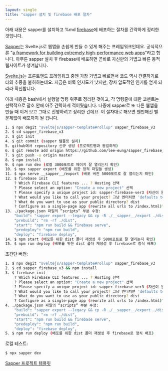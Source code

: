 ```yaml
---
layout: single
title: "sapper 설치 및 firebase 배포 절차"
---
```

아래 내용은 sapper를 설치하고 %md <a href="https://firebase.google.com/" target="_blank">firebase</a>에 배포하는 절차를 간략하게 정리한 것입니다.

[Sapper](https://sapper.svelte.dev/)는 Svelte.js로 웹앱을 손쉽게 만들 수 있게 해주는 프레임워크인데요. 공식적으론 "[a framework for building extremely high-performance web apps](https://sapper.svelte.dev/docs/#What_is_Sapper)"라고 합니다. 아무튼 sapper 설치 후 firebase에 배포하면 곧바로 자신만의 가볍고 빠른 동적 웹사이트가 생겨납니다. 

[Svelte.js](https://svelte.dev/)는 프론트엔드 프레임워크 중엔 가장 가볍고 빠르면서 코드 역시 간결하기로 타의 추종을 불허하는데요. 지금은 비록 인지도가 낮지만, 장차 압도적인 인기를 얻게 되리라 확신합니다.

아래 내용은 bash에서 실행할 명령 위주로 정리한 것이고, 각 명령줄에 대한 코멘트는 선택적으로 괄호 안에 아주 간략하게 적어뒀습니다. 나중에 sapper로 또 다른 웹앱을 만들 때 이거 보고 그대로 진행하려고 정리한 건데요. 이 절차대로 해보면 웬만해선 별 문제없이 배포까지 될 겁니다.

```bash
1. $ npx degit "sveltejs/sapper-template#rollup" sapper_firebase_v3
2. $ cd sapper_firebase_v3
3. $ git init
4. $ git commit (sapper 템플릿 설치)
5. github에서 repository 신규 생성 (프로젝트명과 동일하게)
6. $ git remote add origin https://github.com/lee-eung/sapper_firebase_v3.git
7. $ git push -u origin master 
8. $ npm install
9. $ npm run dev (로컬 3000포트로 페이지 잘 열리는지 확인)
10. $ npx sapper export (배포를 위한 정적 파일들 생성)
11. $ npx serve __sapper__/export (배포 버전 5000포트로 잘 열리는지 확인)
12. $ firebase init
    ? Which Firebase CLI features ... ? Hosting 선택
    ? Please select an option: "Create a new project" 선택
    ? Please specify a unique project id: sapper-firebase-ver3 (자신이 원하는 유니크할만한 명칭으로)
    ? What would you like to call your project? 그냥 엔터치면 'defaults to your project ID'
    ? What do you want to use as your public directory? dist
    ? Configure as a single-page app (rewrite all urls to /index.html)? No
13. ./package.json 파일의 “scripts“ 부분 수정:
    "build": "sapper export --legacy && cp -R ./__sapper__/export ./dist",
    "prebuild": "rm -rf ./dist",
    "start": "npm run build && firebase serve",
    "predeploy": "npm run build",
    "deploy": "firebase deploy",
14. $ npm start (배포를 위한 dist 폴더 재생성 후 5000포트로 잘 열리는지 확인)
15. $ npm run deploy (배포를 위한 dist 폴더 재생성 후 firebase로 정식 배포)
```

초간단 버전:

```bash
1. $ npx degit "sveltejs/sapper-template#rollup" sapper_firebase_v3
2. $ cd sapper_firebase_v3 && npm install
3. $ firebase init
    ? Which Firebase CLI features ... ? Hosting 선택
    ? Please select an option: "Create a new project" 선택
    ? Please specify a unique project id: sapper-firebase-ver3 (자신이 원하는 유니크할만한 명칭으로)
    ? What would you like to call your project? 그냥 엔터치면 'defaults to your project ID'
    ? What do you want to use as your public directory? dist
    ? Configure as a single-page app (rewrite all urls to /index.html)? No
4. ./package.json 파일의 “scripts“ 부분 수정:
    "build": "sapper export --legacy && cp -R ./__sapper__/export ./dist",
    "prebuild": "rm -rf ./dist",
    "start": "npm run build && firebase serve",
    "predeploy": "npm run build",
    "deploy": "firebase deploy",
5. $ npm run deploy (배포를 위한 dist 폴더 재생성 후 firebase로 정식 배포)
```

로컬 테스트:

```bash
$ npx sapper dev
```

[Sapper 프로젝트 템플릿](https://sapper-firebase-ver3.web.app/)